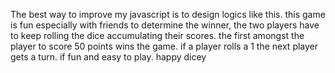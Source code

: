The best way to improve my javascript is to design logics like this.
this game is fun especially with friends to determine the winner, the two players have to keep rolling the dice accumulating their scores.
the first amongst the player to score 50 points wins the game.
if a player rolls a 1 the next player gets a turn. if fun and easy to play. happy dicey
